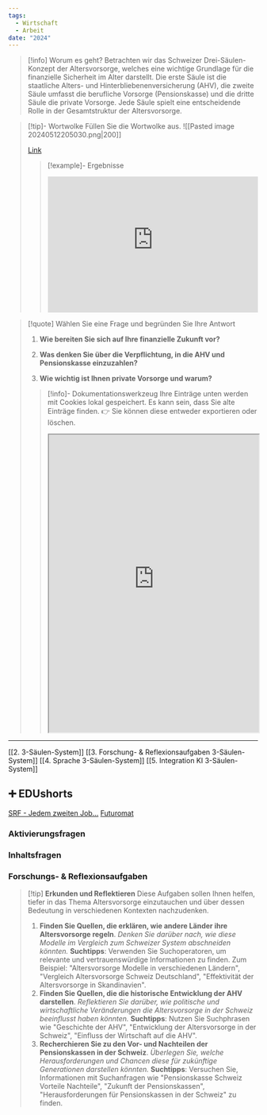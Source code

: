 ```yaml
---
tags:
  - Wirtschaft
  - Arbeit
date: "2024"
---
```

>[!info] Worum es geht?
>Betrachten wir das Schweizer Drei-Säulen-Konzept der Altersvorsorge, welches eine wichtige Grundlage für die finanzielle Sicherheit im Alter darstellt. Die erste Säule ist die staatliche Alters- und Hinterbliebenenversicherung (AHV), die zweite Säule umfasst die berufliche Vorsorge (Pensionskasse) und die dritte Säule die private Vorsorge. Jede Säule spielt eine entscheidende Rolle in der Gesamtstruktur der Altersvorsorge.

>[!tip]- Wortwolke
>Füllen Sie die Wortwolke aus.
>![[Pasted image 20240512205030.png|200]]
>
>[Link](https://www.menti.com/alsj3u23dxs2)
>>[!example]- Ergebnisse
>><div style='position: relative; padding-bottom: 56.25%; padding-top: 35px; height: 0; overflow: hidden;'><iframe sandbox='allow-scripts allow-same-origin allow-presentation' allowfullscreen='true' allowtransparency='true' frameborder='0' height='315' src='https://www.mentimeter.com/app/presentation/alwzuywy8zyss4p7jhary7ae9jygfg4r/embed' style='position: absolute; top: 0; left: 0; width: 100%; height: 100%;' width='420'></iframe></div>

>[!quote] Wählen Sie eine Frage und begründen Sie Ihre Antwort
>1. **Wie bereiten Sie sich auf Ihre finanzielle Zukunft vor?**
>
>2. **Was denken Sie über die Verpflichtung, in die AHV und Pensionskasse einzuzahlen?**
>
>3. **Wie wichtig ist Ihnen private Vorsorge und warum?**
>   
>>[!info]- Dokumentationswerkzeug 
>Ihre Einträge unten werden mit Cookies lokal gespeichert. Es kann sein, dass Sie alte Einträge finden. 
>>👉 Sie können diese entweder exportieren oder löschen.
>><iframe width="100%" height="600" src="https://app.Lumi.education/run/rdWSOq" allowfullscreen allow="geolocation *; autoplay; encrypted-media"></iframe>


---

[[2. 3-Säulen-System]]
[[3. Forschung- & Reflexionsaufgaben 3-Säulen-System]]
[[4. Sprache 3-Säulen-System]]
[[5. Integration KI 3-Säulen-System]]

## ➕ EDUshorts
[SRF - Jedem zweiten Job...](https://www.srf.ch/news/wirtschaft/in-jedem-zweiten-job-wird-der-mensch-ueberfluessig)
[Futuromat](https://job-futuromat.iab.de/)


### Aktivierungsfragen

### Inhaltsfragen


### Forschungs- & Reflexionsaufgaben

>[!tip] **Erkunden und Reflektieren**
>Diese Aufgaben sollen Ihnen helfen, tiefer in das Thema Altersvorsorge einzutauchen und über dessen Bedeutung in verschiedenen Kontexten nachzudenken.
>1. **Finden Sie Quellen, die erklären, wie andere Länder ihre Altersvorsorge regeln**. *Denken Sie darüber nach, wie diese Modelle im Vergleich zum Schweizer System abschneiden könnten.*
>**Suchtipps**: Verwenden Sie Suchoperatoren, um relevante und vertrauenswürdige Informationen zu finden. Zum Beispiel: "Altersvorsorge Modelle in verschiedenen Ländern", "Vergleich Altersvorsorge Schweiz Deutschland", "Effektivität der Altersvorsorge in Skandinavien".
>2. **Finden Sie Quellen, die die historische Entwicklung der AHV darstellen**. *Reflektieren Sie darüber, wie politische und wirtschaftliche Veränderungen die Altersvorsorge in der Schweiz beeinflusst haben könnten.*
>**Suchtipps**: Nutzen Sie Suchphrasen wie "Geschichte der AHV", "Entwicklung der Altersvorsorge in der Schweiz", "Einfluss der Wirtschaft auf die AHV".
>3. **Recherchieren Sie zu den Vor- und Nachteilen der Pensionskassen in der Schweiz**. *Überlegen Sie, welche Herausforderungen und Chancen diese für zukünftige Generationen darstellen könnten.*
>**Suchtipps**: Versuchen Sie, Informationen mit Suchanfragen wie "Pensionskasse Schweiz Vorteile Nachteile", "Zukunft der Pensionskassen", "Herausforderungen für Pensionskassen in der Schweiz" zu finden.